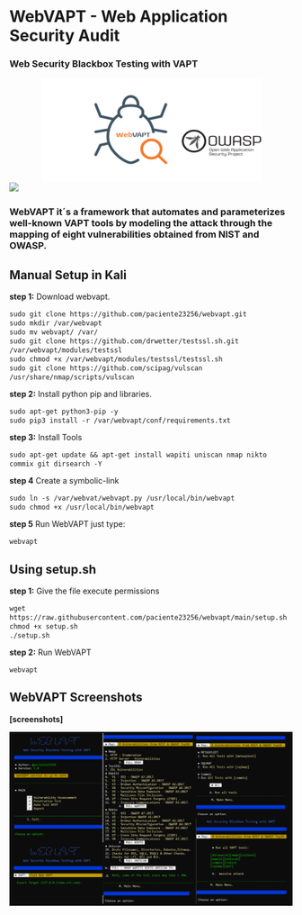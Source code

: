 # WebVAPT - Web Application Security Audit
###  Web Security Blackbox Testing with VAPT

<center><img src="https://raw.githubusercontent.com/paciente23256/webvapt/main/images/logo.png">
</center>

<a target="_blank" href="https://en.wikipedia.org/wiki/Python_(programming_language)">
<img src="https://img.shields.io/static/v1?label=python&message=3.10%20|%203.11&color=informational&logo=python"/>
</a>
<p></p>

### WebVAPT it´s a framework that automates and parameterizes well-known VAPT tools by modeling the attack through the mapping of eight vulnerabilities obtained from NIST and OWASP.

## Manual Setup in Kali 

**step 1:** Download webvapt. 

    sudo git clone https://github.com/paciente23256/webvapt.git
    sudo mkdir /var/webvapt
    sudo mv webvapt/ /var/
    sudo git clone https://github.com/drwetter/testssl.sh.git /var/webvapt/modules/testssl
    sudo chmod +x /var/webvapt/modules/testssl/testssl.sh
    sudo git clone https://github.com/scipag/vulscan /usr/share/nmap/scripts/vulscan
        
**step 2:** Install python pip and libraries.

    sudo apt-get python3-pip -y
    sudo pip3 install -r /var/webvapt/conf/requirements.txt

**step 3:** Install Tools

    sudo apt-get update && apt-get install wapiti uniscan nmap nikto commix git dirsearch -Y

**step 4** Create a symbolic-link
    
    sudo ln -s /var/webvat/webvapt.py /usr/local/bin/webvapt
    sudo chmod +x /usr/local/bin/webvapt
    
**step 5** Run WebVAPT
    just type:
    
    webvapt
    

## Using setup.sh

**step 1:** Give the file execute permissions

    wget https://raw.githubusercontent.com/paciente23256/webvapt/main/setup.sh
    chmod +x setup.sh
    ./setup.sh
    
**step 2:** Run WebVAPT

    webvapt


## WebVAPT Screenshots
**[screenshots]**
<center><img src="https://raw.githubusercontent.com/paciente23256/webvapt/main/images/webvapt_screenshot.png">
</center>


